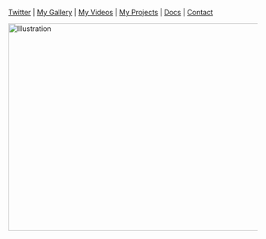 [Twitter](https://twitter.com/briendieterle) | [My Gallery](https://www.flickr.com/photos/briend/) | [My Videos](https://www.youtube.com/user/briendieterle) | [My Projects](https://github.com/briend) | [Docs](https://github.com/briend/briend.github.io/issues) | [Contact](mailto://briend@gmail.com)

<a data-flickr-embed="true" href="https://www.flickr.com/photos/briend/albums/72157633189076989" title="Illustration"><img src="https://live.staticflickr.com/65535/49632594408_5785d6fa05_z.jpg" width="640" height="418" alt="Illustration"></a><script async src="//embedr.flickr.com/assets/client-code.js" charset="utf-8"></script>
